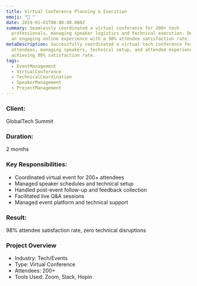 ```yaml
---
title: Virtual Conference Planning & Execution
emoji: "🎯 "
date: 2019-01-01T00:00:00.000Z
summary: Seamlessly coordinated a virtual conference for 200+ tech
  professionals, managing speaker logistics and technical execution. Delivered
  an engaging online experience with a 98% attendee satisfaction rate.
metaDescription: Successfully coordinated a virtual tech conference for 200+
  attendees, managing speakers, technical setup, and attendee experience,
  achieving 98% satisfaction rate.
tags:
  - EventManagement
  - VirtualConference
  - TechnicalCoordination
  - SpeakerManagement
  - ProjectManagement
---
```

### **Client:** 

GlobalTech Summit 

### **Duration:** 

2 months

### **Key Responsibilities:**

* Coordinated virtual event for 200+ attendees
* Managed speaker schedules and technical setup
* Handled post-event follow-up and feedback collection
* Facilitated live Q&A sessions
* Managed event platform and technical support

### **Result:** 

98% attendee satisfaction rate, zero technical disruptions

### **P﻿roject Overview**

* Industry: Tech/Events
* Type: Virtual Conference
* Attendees: 200+
* Tools Used: Zoom, Slack, Hopin